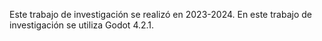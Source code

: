 Este trabajo de investigación se realizó en 2023-2024. 
En este trabajo de investigación se utiliza Godot 4.2.1.
